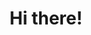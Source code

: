 ---
 section: intro
 title: Hi there!
 description: Thanks for your interest
 action: Contact me
---